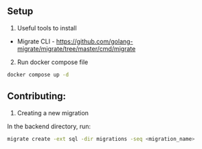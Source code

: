 ## Setup

1. Useful tools to install

- Migrate CLI - https://github.com/golang-migrate/migrate/tree/master/cmd/migrate

2. Run docker compose file

```bash
docker compose up -d
```

## Contributing:

1. Creating a new migration

In the backend directory, run:

```bash
migrate create -ext sql -dir migrations -seq <migration_name>
```
